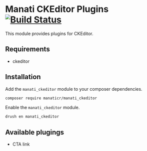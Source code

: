 # Manati CKEditor Plugins[![Build Status](https://travis-ci.org/ManatiCR/manati_ckeditor.svg?branch=8.x)](https://travis-ci.org/ManatiCR/manati_ckeditor)

This module provides plugins for CKEditor.

## Requirements

- ckeditor

## Installation

Add the `manati_ckeditor` module to your composer dependencies.

```bash
composer require manaticr/manati_ckeditor
```

Enable the `manati_ckeditor` module.

```bash
drush en manati_ckeditor
```

## Available plugings

- CTA link
